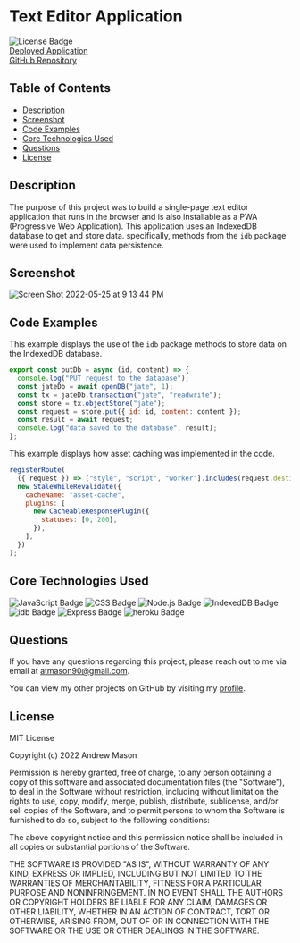 # Text Editor Application

![License Badge](https://img.shields.io/badge/License-MIT-blue)  
[Deployed Application](https://editmytext.herokuapp.com/)  
[GitHub Repository](https://github.com/atmason90/text-editor)

## Table of Contents

- [Description](#description)
- [Screenshot](#screenshot)
- [Code Examples](#code-examples)
- [Core Technologies Used](#core-technologies-used)
- [Questions](#questions)
- [License](#license)

## Description

The purpose of this project was to build a single-page text editor application that runs in the browser and is also installable as a PWA (Progressive Web Application). This application uses an IndexedDB database to get and store data. specifically, methods from the `idb` package were used to implement data persistence.

## Screenshot

![Screen Shot 2022-05-25 at 9 13 44 PM](https://user-images.githubusercontent.com/99947655/170415655-04e1212d-d1d4-4145-ba93-cc7bebc7e5b3.png)

## Code Examples

This example displays the use of the `idb` package methods to store data on the IndexedDB database.

```js
export const putDb = async (id, content) => {
  console.log("PUT request to the database");
  const jateDb = await openDB("jate", 1);
  const tx = jateDb.transaction("jate", "readwrite");
  const store = tx.objectStore("jate");
  const request = store.put({ id: id, content: content });
  const result = await request;
  console.log("data saved to the database", result);
};
```

This example displays how asset caching was implemented in the code.

```js
registerRoute(
  ({ request }) => ["style", "script", "worker"].includes(request.destination),
  new StaleWhileRevalidate({
    cacheName: "asset-cache",
    plugins: [
      new CacheableResponsePlugin({
        statuses: [0, 200],
      }),
    ],
  })
);
```

## Core Technologies Used

![JavaScript Badge](https://img.shields.io/badge/Language-JavaScript-yellow)
![CSS Badge](https://img.shields.io/badge/Language-CSS-blue)
![Node.js Badge](https://img.shields.io/badge/Environment-Node.js-green)
![IndexedDB Badge](https://img.shields.io/badge/Database-IndexedDB-informational)
![idb Badge](https://img.shields.io/badge/NPM-idb-red)
![Express Badge](https://img.shields.io/badge/NPM-Express.js-yellowgreen)
![heroku Badge](https://img.shields.io/badge/Deployment-heroku-blueviolet)

## Questions

If you have any questions regarding this project, please reach out to me via email at [atmason90@gmail.com](mailto:atmason90@gmail.com).

You can view my other projects on GitHub by visiting my [profile](https://github.com/atmason90).

## License

MIT License

Copyright (c) 2022 Andrew Mason

Permission is hereby granted, free of charge, to any person obtaining a copy of this software and associated documentation files (the "Software"), to deal in the Software without restriction, including without limitation the rights to use, copy, modify, merge, publish, distribute, sublicense, and/or sell copies of the Software, and to permit persons to whom the Software is furnished to do so, subject to the following conditions:

The above copyright notice and this permission notice shall be included in all copies or substantial portions of the Software.

THE SOFTWARE IS PROVIDED "AS IS", WITHOUT WARRANTY OF ANY KIND, EXPRESS OR IMPLIED, INCLUDING BUT NOT LIMITED TO THE WARRANTIES OF MERCHANTABILITY, FITNESS FOR A PARTICULAR PURPOSE AND NONINFRINGEMENT. IN NO EVENT SHALL THE AUTHORS OR COPYRIGHT HOLDERS BE LIABLE FOR ANY CLAIM, DAMAGES OR OTHER LIABILITY, WHETHER IN AN ACTION OF CONTRACT, TORT OR OTHERWISE, ARISING FROM, OUT OF OR IN CONNECTION WITH THE SOFTWARE OR THE USE OR OTHER DEALINGS IN THE SOFTWARE.
